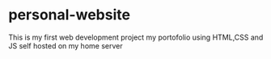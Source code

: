 # personal-website
This is my first web development project my portofolio using HTML,CSS and JS self hosted on my home server
